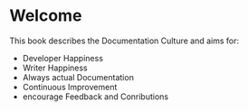 # Welcome

This book describes the Documentation Culture and aims for:
- Developer Happiness
- Writer Happiness
- Always actual Documentation
- Continuous Improvement
- encourage Feedback and Conributions